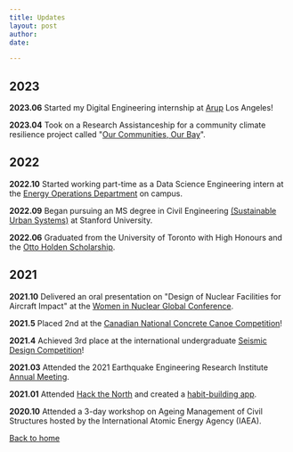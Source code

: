 ```yaml
---
title: Updates
layout: post
author: 
date: 

---
```


[comment]: <> (Check http://127.0.0.1:4000/news.html local updates)

## 2023

**2023.06** Started my Digital Engineering internship at <a href="https://www.arup.com/">Arup</a> Los Angeles!

**2023.04** Took on a Research Assistanceship for a community climate resilience project called "<a href="https://www.ourcommunitiesourbay.org/">Our Communities, Our Bay</a>".

## 2022

**2022.10** Started working part-time as a Data Science Engineering intern at the <a href="https://lbre.stanford.edu/sem/what-we-do/campus-energy-operations">Energy Operations Department</a> on campus.

**2022.09** Began pursuing an MS degree in Civil Engineering <a href="https://cee.stanford.edu/academics-admission/graduate-degree-programs/sustainable-design-construction/sustainable-design#SDCSUS">(Sustainable Urban Systems)</a> at Stanford University.

**2022.06** Graduated from the University of Toronto with High Honours and the <a href="https://undergrad.engineering.utoronto.ca/news/2021-2022-award-winners-from-the-u-of-t-engineering-class-of-2t2/">Otto Holden Scholarship</a>.

## 2021

**2021.10** Delivered an oral presentation on "Design of Nuclear Facilities for Aircraft Impact" at the <a href="https://win-global.org/activities/annual">Women in Nuclear Global Conference</a>.

**2021.5** Placed 2nd at the <a href="https://www.cscecompetitions.ca/en/home/cnccc/">Canadian National Concrete Canoe Competition</a>!

**2021.4** Achieved 3rd place at the international undergraduate <a href="https://slc.eeri.org/2021-sdc/">Seismic Design Competition</a>!

**2021.03** Attended the 2021 Earthquake Engineering Research Institute <a href="https://matchboxvirtual.com/eeri-annual-meeting-2021/">Annual Meeting</a>.

**2021.01** Attended <a href="https://hackthenorth.com/">Hack the North</a> and created a <a href="https://devpost.com/software/treecosystem">habit-building app</a>.

**2020.10** Attended a 3-day workshop on Ageing Management of Civil Structures hosted by the International Atomic Energy Agency (IAEA).

[Back to home](/)